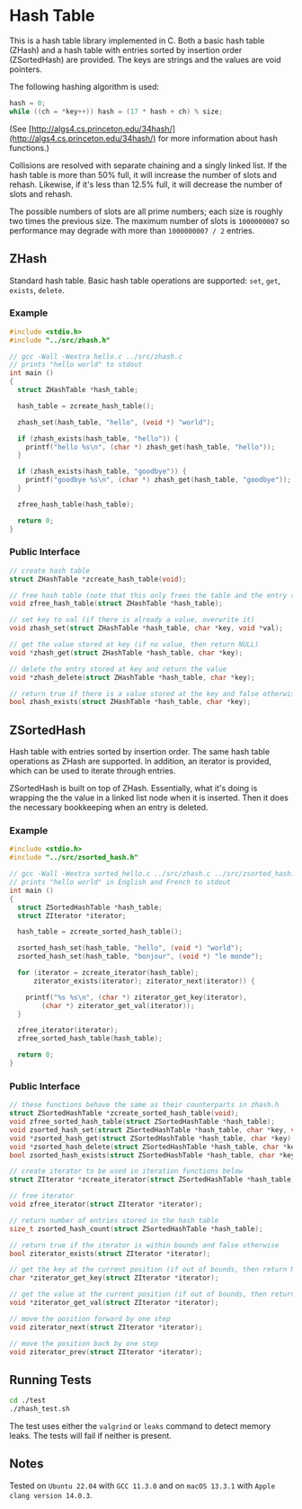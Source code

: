 # Hash Table

This is a hash table library implemented in C. Both a basic hash table (ZHash)
and a hash table with entries sorted by insertion order (ZSortedHash) are
provided. The keys are strings and the values are void pointers.

The following hashing algorithm is used:
```c
hash = 0;
while ((ch = *key++)) hash = (17 * hash + ch) % size;
```
(See
[http://algs4.cs.princeton.edu/34hash/](http://algs4.cs.princeton.edu/34hash/)
for more information about hash functions.)

Collisions are resolved with separate chaining and a singly linked list.
If the hash table is more than 50% full, it will increase the number of slots
and rehash. Likewise, if it's less than 12.5% full, it will decrease the number
of slots and rehash.

The possible numbers of slots are all prime numbers; each size is roughly two
times the previous size. The maximum number of slots is `1000000007` so
performance may degrade with more than  `1000000007 / 2` entries.

## ZHash

Standard hash table. Basic hash table operations are supported: `set`, `get`,
`exists`, `delete`.

### Example

```c
#include <stdio.h>
#include "../src/zhash.h"

// gcc -Wall -Wextra hello.c ../src/zhash.c
// prints "hello world" to stdout
int main ()
{
  struct ZHashTable *hash_table;

  hash_table = zcreate_hash_table();

  zhash_set(hash_table, "hello", (void *) "world");

  if (zhash_exists(hash_table, "hello")) {
    printf("hello %s\n", (char *) zhash_get(hash_table, "hello"));
  }

  if (zhash_exists(hash_table, "goodbye")) {
    printf("goodbye %s\n", (char *) zhash_get(hash_table, "goodbye"));
  }

  zfree_hash_table(hash_table);

  return 0;
}
```

### Public Interface

```c
// create hash table
struct ZHashTable *zcreate_hash_table(void);

// free hash table (note that this only frees the table and the entry structs)
void zfree_hash_table(struct ZHashTable *hash_table);

// set key to val (if there is already a value, overwrite it)
void zhash_set(struct ZHashTable *hash_table, char *key, void *val);

// get the value stored at key (if no value, then return NULL)
void *zhash_get(struct ZHashTable *hash_table, char *key);

// delete the entry stored at key and return the value
void *zhash_delete(struct ZHashTable *hash_table, char *key);

// return true if there is a value stored at the key and false otherwise
bool zhash_exists(struct ZHashTable *hash_table, char *key);
```

## ZSortedHash

Hash table with entries sorted by insertion order. The same hash table
operations as ZHash are supported. In addition, an iterator is provided, which
can be used to iterate through entries.

ZSortedHash is built on top of ZHash. Essentially, what it's doing is wrapping
the the value in a linked list node when it is inserted. Then it does the
necessary bookkeeping when an entry is deleted.

### Example

```c
#include <stdio.h>
#include "../src/zsorted_hash.h"

// gcc -Wall -Wextra sorted_hello.c ../src/zhash.c ../src/zsorted_hash.c
// prints "hello world" in English and French to stdout
int main ()
{
  struct ZSortedHashTable *hash_table;
  struct ZIterator *iterator;

  hash_table = zcreate_sorted_hash_table();

  zsorted_hash_set(hash_table, "hello", (void *) "world");
  zsorted_hash_set(hash_table, "bonjour", (void *) "le monde");

  for (iterator = zcreate_iterator(hash_table);
      ziterator_exists(iterator); ziterator_next(iterator)) {

    printf("%s %s\n", (char *) ziterator_get_key(iterator),
        (char *) ziterator_get_val(iterator));
  }

  zfree_iterator(iterator);
  zfree_sorted_hash_table(hash_table);

  return 0;
}
```

### Public Interface

```c
// these functions behave the same as their counterparts in zhash.h
struct ZSortedHashTable *zcreate_sorted_hash_table(void);
void zfree_sorted_hash_table(struct ZSortedHashTable *hash_table);
void zsorted_hash_set(struct ZSortedHashTable *hash_table, char *key, void *val);
void *zsorted_hash_get(struct ZSortedHashTable *hash_table, char *key);
void *zsorted_hash_delete(struct ZSortedHashTable *hash_table, char *key);
bool zsorted_hash_exists(struct ZSortedHashTable *hash_table, char *key);

// create iterator to be used in iteration functions below
struct ZIterator *zcreate_iterator(struct ZSortedHashTable *hash_table);

// free iterator
void zfree_iterator(struct ZIterator *iterator);

// return number of entries stored in the hash table
size_t zsorted_hash_count(struct ZSortedHashTable *hash_table);

// return true if the iterator is within bounds and false otherwise
bool ziterator_exists(struct ZIterator *iterator);

// get the key at the current position (if out of bounds, then return NULL)
char *ziterator_get_key(struct ZIterator *iterator);

// get the value at the current position (if out of bounds, then return NULL)
void *ziterator_get_val(struct ZIterator *iterator);

// move the position forward by one step
void ziterator_next(struct ZIterator *iterator);

// move the position back by one step
void ziterator_prev(struct ZIterator *iterator);
```

## Running Tests

```bash
cd ./test
./zhash_test.sh
```
The test uses either the `valgrind` or `leaks` command to detect memory leaks.
The tests will fail if neither is present.

## Notes

Tested on `Ubuntu 22.04` with `GCC 11.3.0`
and on `macOS 13.3.1` with `Apple clang version 14.0.3`.
